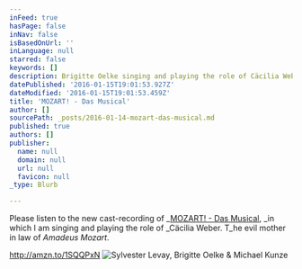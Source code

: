 ```yaml
---
inFeed: true
hasPage: false
inNav: false
isBasedOnUrl: ''
inLanguage: null
starred: false
keywords: []
description: Brigitte Oelke singing and playing the role of Cäcilia Weber
datePublished: '2016-01-15T19:01:53.927Z'
dateModified: '2016-01-15T19:01:53.459Z'
title: 'MOZART! - Das Musical'
author: []
sourcePath: _posts/2016-01-14-mozart-das-musical.md
published: true
authors: []
publisher:
  name: null
  domain: null
  url: null
  favicon: null
_type: Blurb

---
```

Please listen to the new cast-recording of _[MOZART! - Das Musical][0], _in which I am singing and playing the role of _Cäcilia Weber. T_he evil mother in law of _Amadeus Mozart_.

http://amzn.to/1SQQPxN
![Sylvester Levay, Brigitte Oelke & Michael Kunze](https://s3-us-west-2.amazonaws.com/the-grid-img/p/343cdbf4ac4eb3e035dd42f57da8e97f7d57cbfa.jpg)

[0]: http://www.musicalvienna.at/index.php/de/spielplan/production/173560